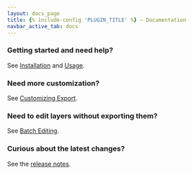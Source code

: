```yaml
---
layout: docs_page
title: {% include-config 'PLUGIN_TITLE' %} – Documentation
navbar_active_tab: docs
---
```


### Getting started and need help?

See [Installation](Installation.html) and [Usage](Usage.html).


### Need more customization?

See [Customizing Export](Customizing-Export.html).


### Need to edit layers without exporting them?

See [Batch Editing](Batch-Editing.html).


### Curious about the latest changes?

See the [release notes](CHANGELOG.html).

